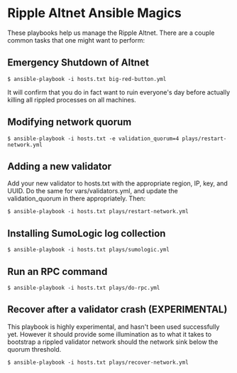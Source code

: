 Ripple Altnet Ansible Magics
============================

These playbooks help us manage the Ripple Altnet. There are a couple common
tasks that one might want to perform:

Emergency Shutdown of Altnet
----------------------------

    $ ansible-playbook -i hosts.txt big-red-button.yml

It will confirm that you do in fact want to ruin everyone's day before actually
killing all rippled processes on all machines.

Modifying network quorum
------------------------

    $ ansible-playbook -i hosts.txt -e validation_quorum=4 plays/restart-network.yml

Adding a new validator
----------------------

Add your new validator to hosts.txt with the appropriate region, IP, key, and UUID.
Do the same for vars/validators.yml, and update the validation_quorum in there
appropriately. Then:

    $ ansible-playbook -i hosts.txt plays/restart-network.yml

Installing SumoLogic log collection
-----------------------------------

    $ ansible-playbook -i hosts.txt plays/sumologic.yml

Run an RPC command
------------------

    $ ansible-playbook -i hosts.txt plays/do-rpc.yml

Recover after a validator crash (EXPERIMENTAL)
----------------------------------------------

This playbook is highly experimental, and hasn't been used successfully yet.
However it should provide some illumination as to what it takes to bootstrap a
rippled validator network should the network sink below the quorum threshold.

    $ ansible-playbook -i hosts.txt plays/recover-network.yml
